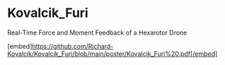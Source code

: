 # Kovalcik_Furi
Real-Time Force and Moment Feedback of a Hexarotor Drone

 [embed]https://github.com/Richard-Kovalcik/Kovalcik_Furi/blob/main/poster/Kovalcik_Furi%20.pdf[/embed] 
